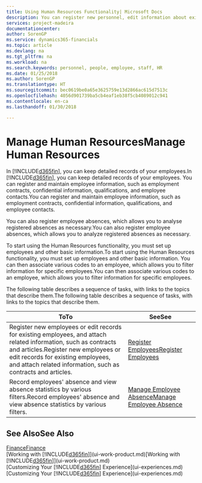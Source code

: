 ```yaml
---
title: Using Human Resources Functionality| Microsoft Docs
description: You can register new personnel, edit information about existing staff, and record and analyse absence.
services: project-madeira
documentationcenter: 
author: SorenGP
ms.service: dynamics365-financials
ms.topic: article
ms.devlang: na
ms.tgt_pltfrm: na
ms.workload: na
ms.search.keywords: personnel, people, employee, staff, HR
ms.date: 01/25/2018
ms.author: SorenGP
ms.translationtype: HT
ms.sourcegitcommit: bec0619be0a65e3625759e13d2866ac615d7513c
ms.openlocfilehash: 4056d901739ba5cb4eaf1eb38f5cb4089012c941
ms.contentlocale: en-ca
ms.lasthandoff: 01/30/2018

---
```

# <a name="manage-human-resources"></a><span data-ttu-id="3b860-103">Manage Human Resources</span><span class="sxs-lookup"><span data-stu-id="3b860-103">Manage Human Resources</span></span>
<span data-ttu-id="3b860-104">In [!INCLUDE[d365fin](includes/d365fin_md.md)], you can keep detailed records of your employees.</span><span class="sxs-lookup"><span data-stu-id="3b860-104">In [!INCLUDE[d365fin](includes/d365fin_md.md)], you can keep detailed records of your employees.</span></span> <span data-ttu-id="3b860-105">You can register and maintain employee information, such as employment contracts, confidential information, qualifications, and employee contacts.</span><span class="sxs-lookup"><span data-stu-id="3b860-105">You can register and maintain employee information, such as employment contracts, confidential information, qualifications, and employee contacts.</span></span>

<span data-ttu-id="3b860-106">You can also register employee absences, which allows you to analyse registered absences as necessary.</span><span class="sxs-lookup"><span data-stu-id="3b860-106">You can also register employee absences, which allows you to analyze registered absences as necessary.</span></span>

<span data-ttu-id="3b860-107">To start using the Human Resources functionality, you must set up employees and other basic information.</span><span class="sxs-lookup"><span data-stu-id="3b860-107">To start using the Human Resources functionality, you must set up employees and other basic information.</span></span> <span data-ttu-id="3b860-108">You can then associate various codes to an employee, which allows you to filter information for specific employees.</span><span class="sxs-lookup"><span data-stu-id="3b860-108">You can then associate various codes to an employee, which allows you to filter information for specific employees.</span></span>

<span data-ttu-id="3b860-109">The following table describes a sequence of tasks, with links to the topics that describe them.</span><span class="sxs-lookup"><span data-stu-id="3b860-109">The following table describes a sequence of tasks, with links to the topics that describe them.</span></span>

| <span data-ttu-id="3b860-110">To</span><span class="sxs-lookup"><span data-stu-id="3b860-110">To</span></span> | <span data-ttu-id="3b860-111">See</span><span class="sxs-lookup"><span data-stu-id="3b860-111">See</span></span> |
| --- | --- |
| <span data-ttu-id="3b860-112">Register new employees or edit records for existing employees, and attach related information, such as contracts and articles.</span><span class="sxs-lookup"><span data-stu-id="3b860-112">Register new employees or edit records for existing employees, and attach related information, such as contracts and articles.</span></span> |[<span data-ttu-id="3b860-113">Register Employees</span><span class="sxs-lookup"><span data-stu-id="3b860-113">Register Employees</span></span>](hr-how-register-employees.md) |
| <span data-ttu-id="3b860-114">Record employees' absence and view absence statistics by various filters.</span><span class="sxs-lookup"><span data-stu-id="3b860-114">Record employees' absence and view absence statistics by various filters.</span></span> |[<span data-ttu-id="3b860-115">Manage Employee Absence</span><span class="sxs-lookup"><span data-stu-id="3b860-115">Manage Employee Absence</span></span>](hr-how-manage-absence.md) |

## <a name="see-also"></a><span data-ttu-id="3b860-116">See Also</span><span class="sxs-lookup"><span data-stu-id="3b860-116">See Also</span></span>
[<span data-ttu-id="3b860-117">Finance</span><span class="sxs-lookup"><span data-stu-id="3b860-117">Finance</span></span>](finance.md)  
<span data-ttu-id="3b860-118">[Working with [!INCLUDE[d365fin](includes/d365fin_md.md)]](ui-work-product.md)</span><span class="sxs-lookup"><span data-stu-id="3b860-118">[Working with [!INCLUDE[d365fin](includes/d365fin_md.md)]](ui-work-product.md)</span></span>  
<span data-ttu-id="3b860-119">[Customizing Your [!INCLUDE[d365fin](includes/d365fin_md.md)] Experience](ui-experiences.md)</span><span class="sxs-lookup"><span data-stu-id="3b860-119">[Customizing Your [!INCLUDE[d365fin](includes/d365fin_md.md)] Experience](ui-experiences.md)</span></span>        


